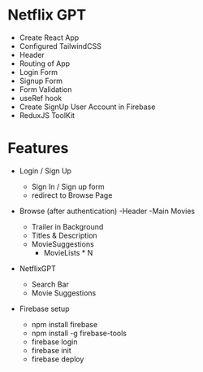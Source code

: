# Netflix GPT

- Create React App
- Configured TailwindCSS
- Header
- Routing of App
- Login Form
- Signup Form
- Form Validation
- useRef hook
- Create SignUp User Account in Firebase
- ReduxJS ToolKit

# Features

- Login / Sign Up
  - Sign In / Sign up form
  - redirect to Browse Page
- Browse (after authentication)
  -Header
  -Main Movies

  - Trailer in Background
  - Titles & Description
  - MovieSuggestions
    - MovieLists \* N

- NetflixGPT

  - Search Bar
  - Movie Suggestions

- Firebase setup
  - npm install firebase
  - npm install -g firebase-tools
  - firebase login
  - firebase init
  - firebase deploy
